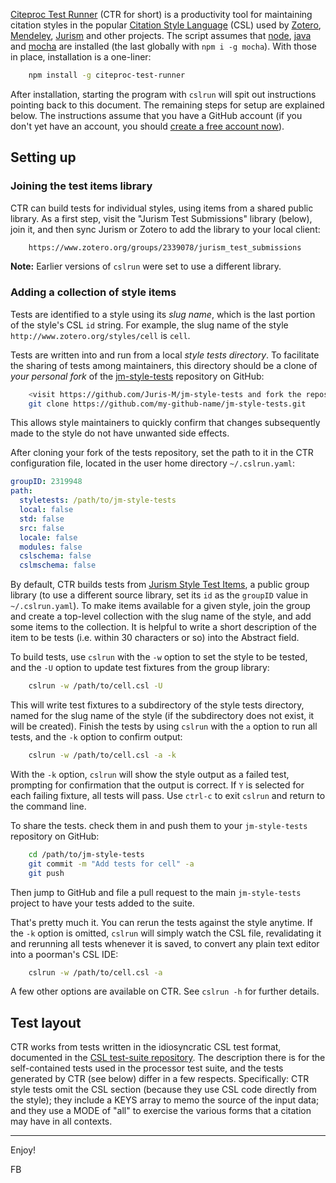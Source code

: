 [Citeproc Test Runner](https://www.npmjs.com/package/citeproc-test-runner) (CTR for short) is a productivity tool for maintaining citation styles in the popular [Citation Style Language](https://citationstyles.org/) (CSL) used by [Zotero](https://www.zotero.org/), [Mendeley](https://www.mendeley.com/), [Jurism](https://juris-m.github.io/) and other projects. The script assumes that [node](https://nodejs.org/), [java](https://www.java.com/en/download/) and [mocha](https://mochajs.org/) are installed (the last globally with `npm i -g mocha`). With those in place, installation is a one-liner:
``` bash
    npm install -g citeproc-test-runner
```

After installation, starting the program with `cslrun` will spit out instructions pointing back to this document. The remaining steps for setup are explained below. The instructions assume that you have a GitHub account (if you don't yet have an account, you should [create a free account now](https://github.com)).

## Setting up

### Joining the test items library

CTR can build tests for individual styles, using items from a shared public library. As a first step, visit the "Jurism Test Submissions" library (below), join it, and then sync Jurism or Zotero to add the library to your local client:

```bash
    https://www.zotero.org/groups/2339078/jurism_test_submissions
```

**Note:** Earlier versions of ``cslrun`` were set to use a different library. 

### Adding a collection of style items

Tests are identified to a style using its *slug name*, which is the last portion of the style's CSL `id` string. For example, the slug name of the style `http://www.zotero.org/styles/cell` is `cell`. 

Tests are written into and run from a local *style tests directory*. To facilitate the sharing of tests among maintainers, this directory should be a clone of *your personal fork* of the [jm-style-tests](https://github.com/Juris-M/jm-style-tests) repository on GitHub:
```bash
    <visit https://github.com/Juris-M/jm-style-tests and fork the repository>
    git clone https://github.com/my-github-name/jm-style-tests.git
```



This allows style maintainers to quickly confirm that changes subsequently made to the style do not have unwanted side effects.


After cloning your fork of the tests repository, set the path to it in the CTR configuration file, located in the user home directory `~/.cslrun.yaml`:
```yaml
groupID: 2319948
path:
  styletests: /path/to/jm-style-tests
  local: false
  std: false
  src: false
  locale: false
  modules: false
  cslschema: false
  cslmschema: false
```

By default, CTR builds tests from [Jurism Style Test Items](https://www.zotero.org/groups/2319948/jurism_style_test_items?), a public group library (to use a different source library, set its `id` as the `groupID` value in `~/.cslrun.yaml`). To make items available for a given style, join the group and create a top-level collection with the slug name of the style, and add some items to the collection. It is helpful to write a short description of the item to be tests (i.e. within 30 characters or so) into the Abstract field.

To build tests, use `cslrun` with the `-w` option to set the style to be tested, and the `-U` option to update test fixtures from the group library:
```bash
    cslrun -w /path/to/cell.csl -U
```

This will write test fixtures to a subdirectory of the style tests directory, named for the slug name of the style (if the subdirectory does not exist, it will be created). Finish the tests by using `cslrun` with the `a` option to run all tests, and the `-k` option to confirm output:
```bash
    cslrun -w /path/to/cell.csl -a -k
```

With the `-k` option, `cslrun` will show the style output as a failed test, prompting for confirmation that the output is correct. If `Y` is selected for each failing fixture, all tests will pass. Use `ctrl-c` to exit `cslrun` and return to the command line.

To share the tests. check them in and push them to your `jm-style-tests` repository on GitHub:
```bash
    cd /path/to/jm-style-tests
    git commit -m "Add tests for cell" -a
    git push
```

Then jump to GitHub and file a pull request to the main `jm-style-tests` project to have your tests added to the suite.

That's pretty much it. You can rerun the tests against the style anytime. If the `-k` option is omitted, `cslrun` will simply watch the CSL file, revalidating it and rerunning all tests whenever it is saved, to convert any plain text editor into a poorman's CSL IDE:
```bash
    cslrun -w /path/to/cell.csl -a
```

A few other options are available on CTR. See `cslrun -h` for further details.

## Test layout

CTR works from tests written in the idiosyncratic CSL test format,
documented in the
[CSL test-suite repository](https://github.com/citation-style-language/test-suite/blob/10f19d651202290d163662573f5897f768b51c4a/README.rst).
The description there is for the self-contained tests used in the processor
test suite, and the tests generated by CTR (see below) differ in a few respects.
Specifically: CTR style tests omit the CSL section (because they use CSL code directly
from the style); they include a KEYS array to memo the source of the input data; and
they use a MODE of "all" to exercise the various forms that a citation may have
in all contexts.

-------------------------------

Enjoy!

FB
